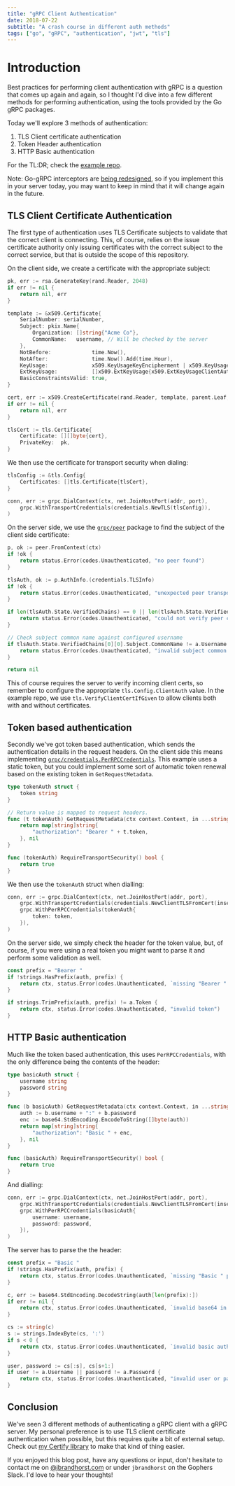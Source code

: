 ```yaml
---
title: "gRPC Client Authentication"
date: 2018-07-22
subtitle: "A crash course in different auth methods"
tags: ["go", "gRPC", "authentication", "jwt", "tls"]
---
```


# Introduction

Best practices for performing client authentication with gRPC
is a question that comes up again and again, so I thought I'd dive
into a few different methods for performing authentication, using
the tools provided by the Go gRPC packages.

Today we'll explore 3 methods of authentication:

1. TLS Client certificate authentication
1. Token Header authentication
1. HTTP Basic authentication

For the TL:DR; check the [example repo](https://github.com/johanbrandhorst/grpc-auth-example).

Note: Go-gRPC interceptors are
[being redesigned](https://github.com/grpc/grpc-go/issues/1805#issuecomment-373525861),
so if you implement this in your server today, you may want to
keep in mind that it will change again in the future.

## TLS Client Certificate Authentication

The first type of authentication uses TLS Certificate subjects
to validate that the correct client is connecting. This, of course,
relies on the issue certificate authority only issuing certificates
with the correct subject to the correct service, but that is outside
the scope of this repository.

On the client side, we create a certificate with the appropriate subject:

```go
pk, err := rsa.GenerateKey(rand.Reader, 2048)
if err != nil {
    return nil, err
}

template := &x509.Certificate{
    SerialNumber: serialNumber,
    Subject: pkix.Name{
        Organization: []string{"Acme Co"},
        CommonName:   username, // Will be checked by the server
    },
    NotBefore:             time.Now(),
    NotAfter:              time.Now().Add(time.Hour),
    KeyUsage:              x509.KeyUsageKeyEncipherment | x509.KeyUsageDigitalSignature,
    ExtKeyUsage:           []x509.ExtKeyUsage{x509.ExtKeyUsageClientAuth},
    BasicConstraintsValid: true,
}

cert, err := x509.CreateCertificate(rand.Reader, template, parent.Leaf, pk.Public(), parent.PrivateKey)
if err != nil {
    return nil, err
}

tlsCert := tls.Certificate{
    Certificate: [][]byte{cert},
    PrivateKey:  pk,
}
```

We then use the certificate for transport security when dialing:

```go
tlsConfig := &tls.Config{
    Certificates: []tls.Certificate{tlsCert},
}

conn, err := grpc.DialContext(ctx, net.JoinHostPort(addr, port),
    grpc.WithTransportCredentials(credentials.NewTLS(tlsConfig)),
)
```

On the server side, we use the [`grpc/peer`](https://godoc.org/google.golang.org/grpc/peer)
package to find the subject of the client side certificate:

```go
p, ok := peer.FromContext(ctx)
if !ok {
    return status.Error(codes.Unauthenticated, "no peer found")
}

tlsAuth, ok := p.AuthInfo.(credentials.TLSInfo)
if !ok {
    return status.Error(codes.Unauthenticated, "unexpected peer transport credentials")
}

if len(tlsAuth.State.VerifiedChains) == 0 || len(tlsAuth.State.VerifiedChains[0]) == 0 {
    return status.Error(codes.Unauthenticated, "could not verify peer certificate")
}

// Check subject common name against configured username
if tlsAuth.State.VerifiedChains[0][0].Subject.CommonName != a.Username {
    return status.Error(codes.Unauthenticated, "invalid subject common name")
}

return nil
```

This of course requires the server to verify incoming client certs,
so remember to configure the appropriate `tls.Config.ClientAuth` value.
In the example repo, we use `tls.VerifyClientCertIfGiven` to allow clients both
with and without certificates.

## Token based authentication

Secondly we've got token based authentication, which sends the authentication
details in the request headers. On the client side this means implementing
[`grpc/credentials.PerRPCCredentials`](https://godoc.org/google.golang.org/grpc/credentials#PerRPCCredentials).
This example uses a static token, but you could implement some sort of automatic
token renewal based on the existing token in `GetRequestMetadata`.

```go
type tokenAuth struct {
	token string
}

// Return value is mapped to request headers.
func (t tokenAuth) GetRequestMetadata(ctx context.Context, in ...string) (map[string]string, error) {
	return map[string]string{
		"authorization": "Bearer " + t.token,
	}, nil
}

func (tokenAuth) RequireTransportSecurity() bool {
	return true
}
```

We then use the `tokenAuth` struct when dialling:

```go
conn, err := grpc.DialContext(ctx, net.JoinHostPort(addr, port),
    grpc.WithTransportCredentials(credentials.NewClientTLSFromCert(insecure.CertPool, "")),
    grpc.WithPerRPCCredentials(tokenAuth{
        token: token,
    }),
)
```

On the server side, we simply check the header for the token value, but, of course,
if you were using a real token you might want to parse it and perform some validation as well.

```go
const prefix = "Bearer "
if !strings.HasPrefix(auth, prefix) {
	return ctx, status.Error(codes.Unauthenticated, `missing "Bearer " prefix in "Authorization" header`)
}

if strings.TrimPrefix(auth, prefix) != a.Token {
	return ctx, status.Error(codes.Unauthenticated, "invalid token")
}
```

## HTTP Basic authentication

Much like the token based authentication, this uses `PerRPCCredentials`, with the only
difference being the contents of the header:

```go
type basicAuth struct {
	username string
	password string
}

func (b basicAuth) GetRequestMetadata(ctx context.Context, in ...string) (map[string]string, error) {
	auth := b.username + ":" + b.password
	enc := base64.StdEncoding.EncodeToString([]byte(auth))
	return map[string]string{
		"authorization": "Basic " + enc,
	}, nil
}

func (basicAuth) RequireTransportSecurity() bool {
	return true
}
```

And dialling:

```go
conn, err := grpc.DialContext(ctx, net.JoinHostPort(addr, port),
	grpc.WithTransportCredentials(credentials.NewClientTLSFromCert(insecure.CertPool, "")),
	grpc.WithPerRPCCredentials(basicAuth{
		username: username,
		password: password,
	}),
)
```

The server has to parse the the header:

```go
const prefix = "Basic "
if !strings.HasPrefix(auth, prefix) {
    return ctx, status.Error(codes.Unauthenticated, `missing "Basic " prefix in "Authorization" header`)
}

c, err := base64.StdEncoding.DecodeString(auth[len(prefix):])
if err != nil {
    return ctx, status.Error(codes.Unauthenticated, `invalid base64 in header`)
}

cs := string(c)
s := strings.IndexByte(cs, ':')
if s < 0 {
    return ctx, status.Error(codes.Unauthenticated, `invalid basic auth format`)
}

user, password := cs[:s], cs[s+1:]
if user != a.Username || password != a.Password {
    return ctx, status.Error(codes.Unauthenticated, "invalid user or password")
}
```

## Conclusion

We've seen 3 different methods of authenticating a gRPC client with a
gRPC server. My personal preference is to use TLS client certificate authentication
when possible, but this requires quite a bit of external setup. Check
out [my Certify library](/post/certify/) to make that kind of thing easier.

If you enjoyed this blog post, have any questions or input, don't hesitate to
contact me on [@jbrandhorst.com](https://bsky.app/profile/jbrandhorst.com) or
under `jbrandhorst` on the Gophers Slack. I'd love to hear your thoughts!
